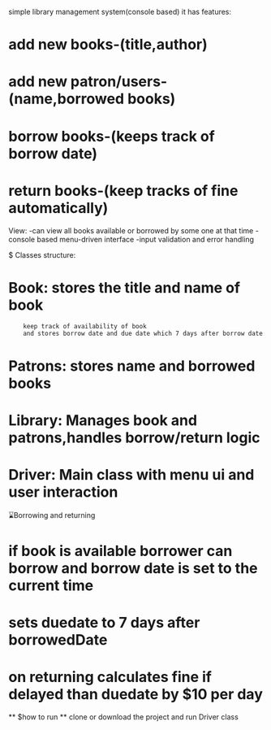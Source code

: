 simple library management system(console based)
it has features:
# add new books-(title,author)
# add new patron/users-(name,borrowed books)
# borrow  books-(keeps track of borrow date)
# return books-(keep tracks of fine automatically)
View: 
-can view all books available or borrowed by some one at that time
-console based menu-driven interface
-input validation and error handling

$ Classes structure:
# Book: stores the title and name of book
        keep track of availability of book
        and stores borrow date and due date which 7 days after borrow date
# Patrons: stores name and borrowed books 
# Library: Manages book and patrons,handles borrow/return logic
# Driver: Main class with menu ui and user interaction

⌛Borrowing and returning 
 # if book is available borrower can borrow and borrow date is set to the current time
 # sets duedate to 7 days after borrowedDate
 # on returning calculates fine if delayed than duedate by $10 per day

** $how to run **
clone or download the project
and run Driver class
